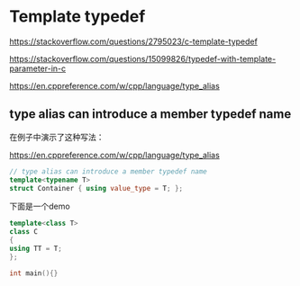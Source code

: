 # Template typedef

https://stackoverflow.com/questions/2795023/c-template-typedef

https://stackoverflow.com/questions/15099826/typedef-with-template-parameter-in-c

https://en.cppreference.com/w/cpp/language/type_alias



##  type alias can introduce a member typedef name

在例子中演示了这种写法：

https://en.cppreference.com/w/cpp/language/type_alias

```c++
// type alias can introduce a member typedef name
template<typename T>
struct Container { using value_type = T; };
```

下面是一个demo

```c++
template<class T>
class C
{
using TT = T;
};

int main(){}
```

